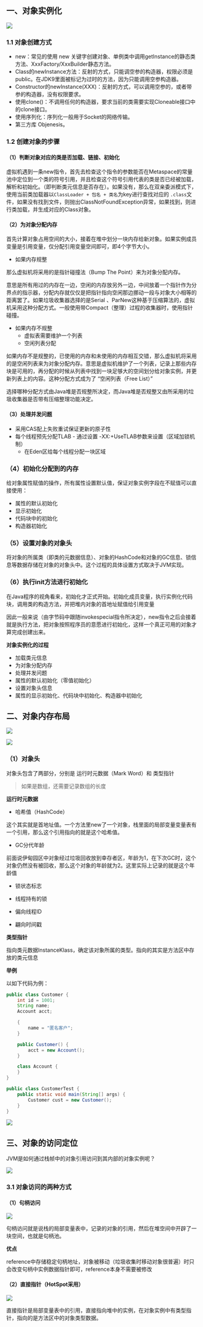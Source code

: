 ## 一、对象实例化	

![](https://img-blog.csdnimg.cn/20201011145436396.jpg)

### 1.1 对象创建方式

- new：常见的使用 new 关键字创建对象、单例类中调用getInstance的静态类方法、XxxFactory/XxxBuilder静态方法。
- Class的newInstance方法：反射的方式，只能调空参的构造器，权限必须是public。在JDK9里面被标记为过时的方法，因为只能调用空参构造器。
- Constructor的newInstance(XXX)：反射的方式，可以调用空参的，或者带参的构造器，没有权限要求。
- 使用clone()：不调用任何的构造器，要求当前的类需要实现Cloneable接口中的clone接口。
- 使用序列化：序列化一般用于Socket的网络传输。
- 第三方库 Objenesis。

### 1.2 创建对象的步骤

#### （1）判断对象对应的类是否加载、链接、初始化

虚拟机遇到一条new指令，首先去检查这个指令的参数能否在Metaspace的常量池中定位到一个类的符号引用，并且检查这个符号引用代表的类是否已经被加载，解析和初始化。（即判断类元信息是否存在）。如果没有，那么在双亲委派模式下，使用当前类加载器以`ClassLoader + 包名 + 类名`为key进行查找对应的 `.class`文件，如果没有找到文件，则抛出ClassNotFoundException异常，如果找到，则进行类加载，并生成对应的Class对象。

#### （2）为对象分配内存

首先计算对象占用空间的大小，接着在堆中划分一块内存给新对象。如果实例成员变量是引用变量，仅分配引用变量空间即可，即4个字节大小。

- 如果内存规整

那么虚拟机将采用的是指针碰撞法（Bump The Point）来为对象分配内存。

意思是所有用过的内存在一边，空闲的内存放另外一边，中间放着一个指针作为分界点的指示器，分配内存就仅仅是把指针指向空闲那边挪动一段与对象大小相等的距离罢了。如果垃圾收集器选择的是Serial 、ParNew这种基于压缩算法的，虚拟机采用这种分配方式。一般使用带Compact（整理）过程的收集器时，使用指针碰撞。

- 如果内存不规整
  - 虚拟表需要维护一个列表
  - 空闲列表分配

如果内存不是规整的，已使用的内存和未使用的内存相互交错，那么虚拟机将采用的是空闲列表来为对象分配内存。意思是虚拟机维护了一个列表，记录上那些内存块是可用的，再分配的时候从列表中找到一块足够大的空间划分给对象实例，并更新列表上的内容。这种分配方式成为了 “空闲列表（Free List）”

选择哪种分配方式由Java堆是否规整所决定，而Java堆是否规整又由所采用的垃圾收集器是否带有压缩整理功能决定。

#### （3）处理并发问题

- 采用CAS配上失败重试保证更新的原子性
- 每个线程预先分配TLAB - 通过设置 -XX:+UseTLAB参数来设置（区域加锁机制）
  - 在Eden区给每个线程分配一块区域

### （4）初始化分配到的内存

给对象属性赋值的操作，所有属性设置默认值，保证对象实例字段在不赋值可以直接使用：

- 属性的默认初始化
- 显示初始化
- 代码块中的初始化
- 构造器初始化



### （5）设置对象的对象头

将对象的所属类（即类的元数据信息）、对象的HashCode和对象的GC信息、锁信息等数据存储在对象的对象头中。这个过程的具体设置方式取决于JVM实现。

### （6）执行init方法进行初始化

在Java程序的视角看来，初始化才正式开始。初始化成员变量，执行实例化代码块，调用类的构造方法，并把堆内对象的首地址赋值给引用变量

因此一般来说（由字节码中跟随invokespecial指令所决定），new指令之后会接着就是执行方法，把对象按照程序员的意愿进行初始化，这样一个真正可用的对象才算完成创建出来。

**对象实例化的过程**

- 加载类元信息
- 为对象分配内存
- 处理并发问题
- 属性的默认初始化（零值初始化）
- 设置对象头信息
- 属性的显示初始化、代码块中初始化、构造器中初始化

## 二、对象内存布局

![](https://img-blog.csdnimg.cn/2020101115073675.png)

![](https://img-blog.csdnimg.cn/202010111456447.jpg)

### （1）对象头

对象头包含了两部分，分别是 运行时元数据（Mark Word）和 类型指针

> 如果是数组，还需要记录数组的长度

**运行时元数据**

- 哈希值（HashCode）

这个其实就是首地址值。一个方法里new了一个对象，栈里面的局部变量变量表有一个引用，那么这个引用指向的就是这个哈希值。

- GC分代年龄

前面说伊甸园区中对象经过垃圾回收放到幸存者区，年龄为1，在下次GC时，这个对象仍然没有被回收，那么这个对象的年龄就为2。这里实际上记录的就是这个年龄值

- 锁状态标志

- 线程持有的锁
- 偏向线程ID
- 翩向时间戳

**类型指针**

指向类元数据InstanceKlass，确定该对象所属的类型。指向的其实是方法区中存放的类元信息

**举例**

以如下代码为例：

```java
public class Customer {
    int id = 1001;
    String name;
    Account acct;

    {
        name = "匿名客户";
    }

    public Customer() {
        acct = new Account();
    }

    class Account {
    }
}

public class CustomerTest {
    public static void main(String[] args) {
        Customer cust = new Customer();
    }
}
```

![](https://img-blog.csdnimg.cn/20201011150452443.png)

## 三、对象的访问定位

JVM是如何通过栈帧中的对象引用访问到其内部的对象实例呢？

![](https://img-blog.csdnimg.cn/20201011151058556.png)

### 3.1 对象访问的两种方式

#### （1）句柄访问

![](https://img-blog.csdnimg.cn/20201011151310172.png)

句柄访问就是说栈的局部变量表中，记录的对象的引用，然后在堆空间中开辟了一块空间，也就是句柄池。

**优点**

reference中存储稳定句柄地址，对象被移动（垃圾收集时移动对象很普遍）时只会改变句柄中实例数据指针即可，reference本身不需要被修改

#### （2）直接指针（HotSpot采用）

![](https://img-blog.csdnimg.cn/20201011151401855.png)

直接指针是局部变量表中的引用，直接指向堆中的实例，在对象实例中有类型指针，指向的是方法区中的对象类型数据。
